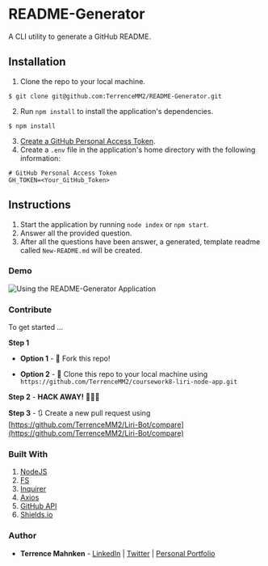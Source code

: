 # README-Generator
A CLI utility to generate a GitHub README.

## Installation
1. Clone the repo to your local machine.  
```
$ git clone git@github.com:TerrenceMM2/README-Generator.git
```
2. Run `npm install` to install the application's dependencies.  
```
$ npm install
```
3. [Create a GitHub Personal Access Token](https://help.github.com/en/github/authenticating-to-github/creating-a-personal-access-token-for-the-command-line).
4. Create a `.env` file in the application's home directory with the following information:  
```
# GitHub Personal Access Token
GH_TOKEN=<Your_GitHub_Token>
```

## Instructions
1. Start the application by running `node index` or `npm start`.
2. Answer all the provided question.
3. After all the questions have been answer, a generated, template readme called `New-README.md` will be created.

### Demo
![Using the README-Generator Application](../media/readme_generator.gif?raw=true)

### Contribute  

To get started ...

**Step 1**

- **Option 1** - 🍴 Fork this repo!

- **Option 2** - 👯 Clone this repo to your local machine using `https://github.com/TerrenceMM2/coursework8-liri-node-app.git`

**Step 2** - **HACK AWAY!** 🔨🔨🔨

**Step 3** - 🔃 Create a new pull request using [https://github.com/TerrenceMM2/Liri-Bot/compare](https://github.com/TerrenceMM2/Liri-Bot/compare)

### Built With

1. [NodeJS](https://nodejs.org/en/)
2. [FS](https://nodejs.dev/the-nodejs-fs-module)
3. [Inquirer](https://www.npmjs.com/package/inquirer)
4. [Axios](https://www.npmjs.com/package/axios)
5. [GitHub API](https://developer.github.com/v3/)
6. [Shields.io](https://shields.io/)

### Author
* **Terrence Mahnken** - [LinkedIn](https://www.linkedin.com/in/terrencemahnken/) | [Twitter](https://twitter.com/TerrenceMahnken) | [Personal Portfolio](https://terrence.codes)
